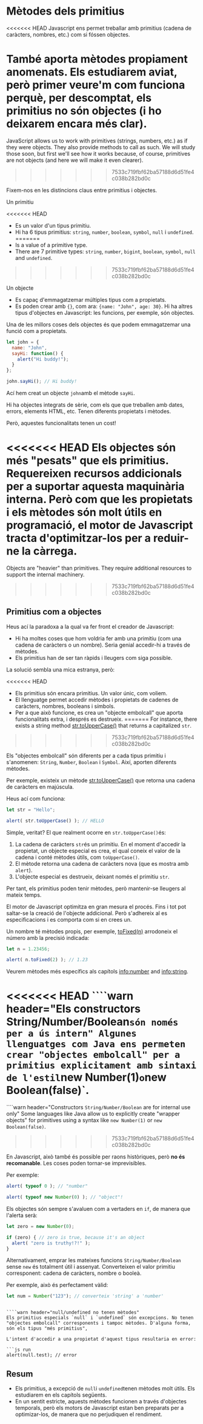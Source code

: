 # Mètodes dels primitius 

<<<<<<< HEAD
Javascript ens permet treballar amb primitius (cadena de caràcters, nombres, etc.) com si fóssen objectes.

També aporta mètodes propiament anomenats. Els estudiarem aviat, però primer veure'm com funciona perquè, per descomptat, els primitius no són objectes (i ho deixarem encara més clar).
=======
JavaScript allows us to work with primitives (strings, numbers, etc.) as if they were objects. They also provide methods to call as such. We will study those soon, but first we'll see how it works because, of course, primitives are not objects (and here we will make it even clearer).
>>>>>>> 7533c719fbf62ba57188d6d51fe4c038b282bd0c

Fixem-nos en les distincions claus entre primitius i objectes.

Un primitiu

<<<<<<< HEAD
- Es un valor d'un tipus primitiu.
- Hi ha 6 tipus primitius: `string`, `number`, `boolean`, `symbol`, `null` i `undefined`.
=======
- Is a value of a primitive type.
- There are 7 primitive types: `string`, `number`, `bigint`, `boolean`, `symbol`, `null` and `undefined`.
>>>>>>> 7533c719fbf62ba57188d6d51fe4c038b282bd0c

Un objecte

- Es capaç d'emmagatzemar múltiples tipus com a propietats.
- Es poden crear amb `{}`, com ara: `{name: "John", age: 30}`. Hi ha altres tipus d'objectes en Javascript: les funcions, per exemple, són objectes. 

Una de les millors coses dels objectes és que podem emmagatzemar una funció com a propietats.  

```js run
let john = {
  name: "John",
  sayHi: function() {
    alert("Hi buddy!");
  }
};

john.sayHi(); // Hi buddy!
```

Ací hem creat un objecte `john`amb el mètode `sayHi`.

Hi ha objectes integrats de sèrie, com els que que treballen amb dates, errors, elements HTML, etc. Tenen diferents propietats i mètodes. 

Però, aquestes funcionalitats tenen un cost!

<<<<<<< HEAD
Els objectes són més "pesats" que els primitius. Requereixen recursos addicionals per a suportar aquesta maquinària interna. Però com que les propietats i els mètodes són molt útils en programació, el motor de Javascript tracta d'optimitzar-los per a reduir-ne la càrrega. 
=======
Objects are "heavier" than primitives. They require additional resources to support the internal machinery.
>>>>>>> 7533c719fbf62ba57188d6d51fe4c038b282bd0c



## Primitius com a objectes

Heus ací la paradoxa a la qual va fer front el creador de Javascript:

- Hi ha moltes coses que hom voldria fer amb una primitiu (com una cadena de caràcters o un nombre). Seria genial accedir-hi a través de mètodes. 
- Els primitius han de ser tan ràpids i lleugers com siga possible.

La solució sembla una mica estranya, però: 

<<<<<<< HEAD
- Els primitius són encara primitius. Un valor únic, com voliem. 
- El llenguatge permet accedir mètodes i propietats de cadenes de caràcters, nombres, booleans i símbols. 
- Per a que això funcione, es crea un "objecte embolcall" que aporta funcionalitats extra, i després es destrueix. 
=======
For instance, there exists a string method [str.toUpperCase()](https://developer.mozilla.org/en/docs/Web/JavaScript/Reference/Global_Objects/String/toUpperCase) that returns a capitalized `str`.
>>>>>>> 7533c719fbf62ba57188d6d51fe4c038b282bd0c

Els "objectes embolcall" són diferents per a cada tipus primitiu i s'anomenen: `String`, `Number`, `Boolean` i `Symbol`. Així, aporten diferents mètodes. 

Per exemple, existeix un mètode [str.toUpperCase()](https://developer.mozilla.org/en/docs/Web/JavaScript/Reference/Global_Objects/String/toUpperCase) que retorna una cadena de caràcters en majúscula. 

Heus ací com funciona:

```js run
let str = "Hello";

alert( str.toUpperCase() ); // HELLO
```

Simple, veritat? El que realment ocorre en `str.toUpperCase()`és:

1. La cadena de caràcters `str`és un primitiu. En el moment d'accedir la propietat, un objecte especial es crea, el qual coneix el valor de la cadena i conté mètodes útils, com `toUpperCase()`.
2. El mètode retorna una cadena de caràcters nova (que es mostra amb `alert`).
3. L'objecte especial es destrueix, deixant només el primitiu `str`.

Per tant, els primitius poden tenir mètodes, però mantenir-se lleugers al mateix temps. 

El motor de Javascript optimitza en gran mesura el procés. Fins i tot pot saltar-se la creació de l'objecte addicional. Però s'adhereix al es especificacions i es comporta com si en crees un. 

Un nombre té mètodes propis, per exemple,  [toFixed(n)](https://developer.mozilla.org/en-US/docs/Web/JavaScript/Reference/Global_Objects/Number/toFixed) arrodoneix el número amb la precisió indicada:

```js run
let n = 1.23456;

alert( n.toFixed(2) ); // 1.23
```

Veurem mètodes més específics als capítols <info:number> and <info:string>.

<<<<<<< HEAD
````warn header="Els constructors String/Number/Boolean`són només per a ús intern"
Algunes llenguatges com Java ens permeten crear "objectes embolcall" per a primitius explicitament amb sintaxi de l'estil`new Number(1)` o `new Boolean(false)`.
=======
````warn header="Constructors `String/Number/Boolean` are for internal use only"
Some languages like Java allow us to explicitly create "wrapper objects" for primitives using a syntax like `new Number(1)` or `new Boolean(false)`.
>>>>>>> 7533c719fbf62ba57188d6d51fe4c038b282bd0c

En Javascript, això també és possible per raons històriques, però **no és recomanable**. Les coses poden tornar-se imprevisibles.

Per exemple:

```js run
alert( typeof 0 ); // "number"

alert( typeof new Number(0) ); // "object"!
```

Els objectes són sempre s'avaluen com a vertaders en `if`, de manera que l'alerta serà:

```js run
let zero = new Number(0);

if (zero) { // zero is true, because it's an object
  alert( "zero is truthy!?!" );
}
```

Alternativament, emprar les mateixes funcions `String/Number/Boolean` sense `new` és totalment útil i assenyat. Converteixen el valor primitiu corresponent: cadena de caràcters, nombre o booleà.

Per exemple, això és perfectament vàlid: 

```js
let num = Number("123"); // converteix 'string' a 'number'
```
````

​````warn header="null/undefined no tenen mètodes"
Els primitius especials `null` i `undefined` són excepcions. No tenen "objectes embolcall" corresponents i tampoc mètodes. D'alguna forma, són els tipus "més primitius",

L'intent d'accedir a una propietat d'aquest tipus resultaria en error:

​```js run
alert(null.test); // error
````

## Resum

- Els primitius, a excepció de `null`i `undefined`tenen mètodes molt útils. Els estudiarem en els capítols següents. 
- En un sentit estricte, aquests mètodes funcionen a través d'objectes temporals, però els motors de Javascript estan ben preparats per a optimizar-los, de manera que no perjudiquen el rendiment. 